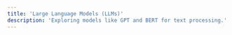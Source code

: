 ```yaml
---
title: 'Large Language Models (LLMs)'
description: 'Exploring models like GPT and BERT for text processing.'
---
```

